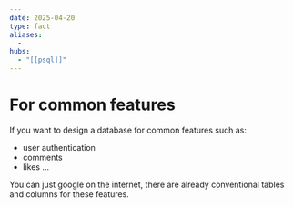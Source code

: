 ```yaml
---
date: 2025-04-20
type: fact
aliases:
  -
hubs:
  - "[[psql]]"
---
```


# For common features

If you want to design a database for common features such as:
- user authentication
- comments
- likes
...

You can just google on the internet, there are already conventional tables and columns for these features.

